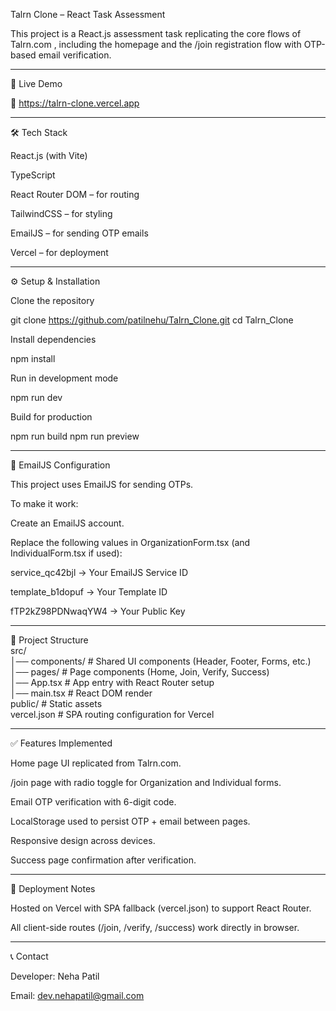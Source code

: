 Talrn Clone – React Task Assessment

This project is a React.js assessment task replicating the core flows of Talrn.com
, including the homepage and the /join registration flow with OTP-based email verification.

<hr/>

🚀 Live Demo

🔗 https://talrn-clone.vercel.app

<hr/>

🛠️ Tech Stack

React.js (with Vite)

TypeScript

React Router DOM – for routing

TailwindCSS – for styling

EmailJS – for sending OTP emails

Vercel – for deployment

<hr/>

⚙️ Setup & Installation

Clone the repository

git clone https://github.com/patilnehu/Talrn_Clone.git
cd Talrn_Clone

Install dependencies

npm install

Run in development mode

npm run dev

Build for production

npm run build
npm run preview

<hr/>

🔑 EmailJS Configuration

This project uses EmailJS for sending OTPs.

To make it work:

Create an EmailJS
account.

Replace the following values in OrganizationForm.tsx (and IndividualForm.tsx if used):

service_qc42bjl → Your EmailJS Service ID

template_b1dopuf → Your Template ID

fTP2kZ98PDNwaqYW4 → Your Public Key

<hr/>

📂 Project Structure <br/>
src/ <br/>
│── components/ # Shared UI components (Header, Footer, Forms, etc.)<br/>
│── pages/ # Page components (Home, Join, Verify, Success) <br/>
│── App.tsx # App entry with React Router setup <br/>
│── main.tsx # React DOM render<br/>
public/ # Static assets <br/>
vercel.json # SPA routing configuration for Vercel <br/>

<hr/>

✅ Features Implemented

Home page UI replicated from Talrn.com.

/join page with radio toggle for Organization and Individual forms.

Email OTP verification with 6-digit code.

LocalStorage used to persist OTP + email between pages.

Responsive design across devices.

Success page confirmation after verification.

<hr/>

📌 Deployment Notes

Hosted on Vercel with SPA fallback (vercel.json) to support React Router.

All client-side routes (/join, /verify, /success) work directly in browser.

<hr/>

📞 Contact

Developer: Neha Patil

Email: dev.nehapatil@gmail.com
